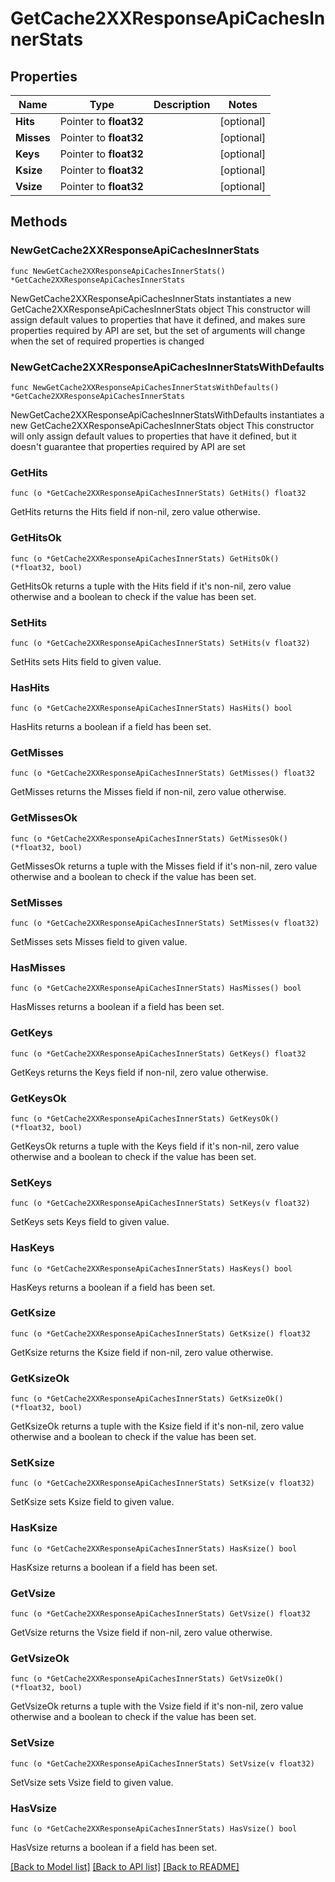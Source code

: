 # GetCache2XXResponseApiCachesInnerStats

## Properties

Name | Type | Description | Notes
------------ | ------------- | ------------- | -------------
**Hits** | Pointer to **float32** |  | [optional] 
**Misses** | Pointer to **float32** |  | [optional] 
**Keys** | Pointer to **float32** |  | [optional] 
**Ksize** | Pointer to **float32** |  | [optional] 
**Vsize** | Pointer to **float32** |  | [optional] 

## Methods

### NewGetCache2XXResponseApiCachesInnerStats

`func NewGetCache2XXResponseApiCachesInnerStats() *GetCache2XXResponseApiCachesInnerStats`

NewGetCache2XXResponseApiCachesInnerStats instantiates a new GetCache2XXResponseApiCachesInnerStats object
This constructor will assign default values to properties that have it defined,
and makes sure properties required by API are set, but the set of arguments
will change when the set of required properties is changed

### NewGetCache2XXResponseApiCachesInnerStatsWithDefaults

`func NewGetCache2XXResponseApiCachesInnerStatsWithDefaults() *GetCache2XXResponseApiCachesInnerStats`

NewGetCache2XXResponseApiCachesInnerStatsWithDefaults instantiates a new GetCache2XXResponseApiCachesInnerStats object
This constructor will only assign default values to properties that have it defined,
but it doesn't guarantee that properties required by API are set

### GetHits

`func (o *GetCache2XXResponseApiCachesInnerStats) GetHits() float32`

GetHits returns the Hits field if non-nil, zero value otherwise.

### GetHitsOk

`func (o *GetCache2XXResponseApiCachesInnerStats) GetHitsOk() (*float32, bool)`

GetHitsOk returns a tuple with the Hits field if it's non-nil, zero value otherwise
and a boolean to check if the value has been set.

### SetHits

`func (o *GetCache2XXResponseApiCachesInnerStats) SetHits(v float32)`

SetHits sets Hits field to given value.

### HasHits

`func (o *GetCache2XXResponseApiCachesInnerStats) HasHits() bool`

HasHits returns a boolean if a field has been set.

### GetMisses

`func (o *GetCache2XXResponseApiCachesInnerStats) GetMisses() float32`

GetMisses returns the Misses field if non-nil, zero value otherwise.

### GetMissesOk

`func (o *GetCache2XXResponseApiCachesInnerStats) GetMissesOk() (*float32, bool)`

GetMissesOk returns a tuple with the Misses field if it's non-nil, zero value otherwise
and a boolean to check if the value has been set.

### SetMisses

`func (o *GetCache2XXResponseApiCachesInnerStats) SetMisses(v float32)`

SetMisses sets Misses field to given value.

### HasMisses

`func (o *GetCache2XXResponseApiCachesInnerStats) HasMisses() bool`

HasMisses returns a boolean if a field has been set.

### GetKeys

`func (o *GetCache2XXResponseApiCachesInnerStats) GetKeys() float32`

GetKeys returns the Keys field if non-nil, zero value otherwise.

### GetKeysOk

`func (o *GetCache2XXResponseApiCachesInnerStats) GetKeysOk() (*float32, bool)`

GetKeysOk returns a tuple with the Keys field if it's non-nil, zero value otherwise
and a boolean to check if the value has been set.

### SetKeys

`func (o *GetCache2XXResponseApiCachesInnerStats) SetKeys(v float32)`

SetKeys sets Keys field to given value.

### HasKeys

`func (o *GetCache2XXResponseApiCachesInnerStats) HasKeys() bool`

HasKeys returns a boolean if a field has been set.

### GetKsize

`func (o *GetCache2XXResponseApiCachesInnerStats) GetKsize() float32`

GetKsize returns the Ksize field if non-nil, zero value otherwise.

### GetKsizeOk

`func (o *GetCache2XXResponseApiCachesInnerStats) GetKsizeOk() (*float32, bool)`

GetKsizeOk returns a tuple with the Ksize field if it's non-nil, zero value otherwise
and a boolean to check if the value has been set.

### SetKsize

`func (o *GetCache2XXResponseApiCachesInnerStats) SetKsize(v float32)`

SetKsize sets Ksize field to given value.

### HasKsize

`func (o *GetCache2XXResponseApiCachesInnerStats) HasKsize() bool`

HasKsize returns a boolean if a field has been set.

### GetVsize

`func (o *GetCache2XXResponseApiCachesInnerStats) GetVsize() float32`

GetVsize returns the Vsize field if non-nil, zero value otherwise.

### GetVsizeOk

`func (o *GetCache2XXResponseApiCachesInnerStats) GetVsizeOk() (*float32, bool)`

GetVsizeOk returns a tuple with the Vsize field if it's non-nil, zero value otherwise
and a boolean to check if the value has been set.

### SetVsize

`func (o *GetCache2XXResponseApiCachesInnerStats) SetVsize(v float32)`

SetVsize sets Vsize field to given value.

### HasVsize

`func (o *GetCache2XXResponseApiCachesInnerStats) HasVsize() bool`

HasVsize returns a boolean if a field has been set.


[[Back to Model list]](../README.md#documentation-for-models) [[Back to API list]](../README.md#documentation-for-api-endpoints) [[Back to README]](../README.md)


